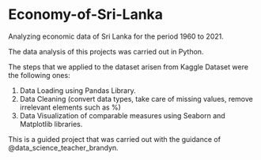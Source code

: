 # Economy-of-Sri-Lanka
Analyzing economic data of Sri Lanka for the period 1960 to 2021. 

The data analysis of this projects was carried out in Python. 

The steps that we applied to the dataset arisen from Kaggle Dataset were the following ones: 

1. Data Loading using Pandas Library.
2. Data Cleaning (convert data types, take care of missing values, remove irrelevant elements such as %)
3. Data Visualization of comparable measures using Seaborn and Matplotlib libraries.

This is a guided project that was carried out with the guidance of @data_science_teacher_brandyn. 
